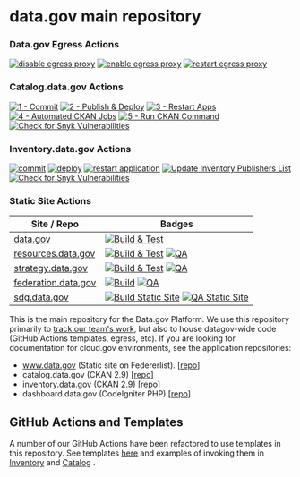 # data.gov main repository

### Data.gov Egress Actions
[![disable egress proxy](https://github.com/GSA/data.gov/actions/workflows/disable-egress.yml/badge.svg)](https://github.com/GSA/data.gov/actions/workflows/disable-egress.yml)
[![enable egress proxy](https://github.com/GSA/data.gov/actions/workflows/enable-egress.yml/badge.svg)](https://github.com/GSA/data.gov/actions/workflows/enable-egress.yml)
[![restart egress proxy](https://github.com/GSA/data.gov/actions/workflows/restart-egress.yml/badge.svg)](https://github.com/GSA/data.gov/actions/workflows/restart-egress.yml)

### Catalog.data.gov Actions
[![1 - Commit](https://github.com/GSA/catalog.data.gov/actions/workflows/commit.yml/badge.svg)](https://github.com/GSA/catalog.data.gov/actions/workflows/commit.yml)
[![2 - Publish & Deploy](https://github.com/GSA/catalog.data.gov/actions/workflows/publish.yml/badge.svg)](https://github.com/GSA/catalog.data.gov/actions/workflows/publish.yml)
[![3 - Restart Apps](https://github.com/GSA/catalog.data.gov/actions/workflows/restart.yml/badge.svg)](https://github.com/GSA/catalog.data.gov/actions/workflows/restart.yml)
[![4 - Automated CKAN Jobs](https://github.com/GSA/catalog.data.gov/actions/workflows/ckan_auto.yml/badge.svg)](https://github.com/GSA/catalog.data.gov/actions/workflows/ckan_auto.yml)
[![5 - Run CKAN Command](https://github.com/GSA/catalog.data.gov/actions/workflows/ckan.yml/badge.svg)](https://github.com/GSA/catalog.data.gov/actions/workflows/ckan.yml)
[![Check for Snyk Vulnerabilities](https://github.com/GSA/catalog.data.gov/actions/workflows/snyk.yml/badge.svg)](https://github.com/GSA/catalog.data.gov/actions/workflows/snyk.yml)

### Inventory.data.gov Actions
[![commit](https://github.com/GSA/inventory-app/actions/workflows/commit.yml/badge.svg)](https://github.com/GSA/inventory-app/actions/workflows/commit.yml)
[![deploy](https://github.com/GSA/inventory-app/actions/workflows/deploy.yml/badge.svg)](https://github.com/GSA/inventory-app/actions/workflows/deploy.yml)
[![restart application](https://github.com/GSA/inventory-app/actions/workflows/restart.yml/badge.svg)](https://github.com/GSA/inventory-app/actions/workflows/restart.yml)
[![Update Inventory Publishers List](https://github.com/GSA/inventory-app/actions/workflows/update_publishers.yml/badge.svg)](https://github.com/GSA/inventory-app/actions/workflows/update_publishers.yml)
[![Check for Snyk Vulnerabilities](https://github.com/GSA/inventory-app/actions/workflows/snyk.yml/badge.svg)](https://github.com/GSA/inventory-app/actions/workflows/snyk.yml)

### Static Site Actions
| Site / Repo                     | Badges                                  |
|---------------------------------|-----------------------------------------|
| [data.gov](https://github.com/GSA/datagov-11ty)                        | [![Build & Test](https://github.com/GSA/datagov-11ty/actions/workflows/build.yml/badge.svg)](https://github.com/GSA/datagov-11ty/actions/workflows/build.yml) |
| [resources.data.gov](https://github.com/GSA/resources.data.gov/)              | [![Build & Test](https://github.com/GSA/datagov-11ty/actions/workflows/build.yml/badge.svg)](https://github.com/GSA/datagov-11ty/actions/workflows/build.yml) [![QA](https://github.com/GSA/resources.data.gov/actions/workflows/qa.yml/badge.svg)](https://github.com/GSA/resources.data.gov/actions/workflows/qa.yml) |
| [strategy.data.gov](https://github.com/GSA/data-strategy/)                   | [![Build & Test](https://github.com/GSA/data-strategy/actions/workflows/build.yml/badge.svg)](https://github.com/GSA/data-strategy/actions/workflows/build.yml) [![QA](https://github.com/GSA/data-strategy/actions/workflows/qa.yml/badge.svg)](https://github.com/GSA/data-strategy/actions/workflows/qa.yml) |
| [federation.data.gov](https://github.com/gsa/us-data-federation)             | [![Build](https://github.com/GSA/us-data-federation/actions/workflows/build.yml/badge.svg)](https://github.com/GSA/us-data-federation/actions/workflows/build.yml) [![QA](https://github.com/GSA/us-data-federation/actions/workflows/qa.yml/badge.svg)](https://github.com/GSA/us-data-federation/actions/workflows/qa.yml) |
| [sdg.data.gov](https://github.com/GSA/sdg-indicators-usa)                    | [![Build Static Site](https://github.com/GSA/sdg-indicators-usa/actions/workflows/build.yml/badge.svg)](https://github.com/GSA/sdg-indicators-usa/actions/workflows/build.yml) [![QA Static Site](https://github.com/GSA/sdg-indicators-usa/actions/workflows/qa.yml/badge.svg)](https://github.com/GSA/sdg-indicators-usa/actions/workflows/qa.yml) |

This is the main repository for the Data.gov Platform. We use this repository
primarily to [track our team's work](https://github.com/orgs/GSA/projects/11),
but also to house datagov-wide code (GitHub Actions templates, egress, etc).
If you are looking for documentation for cloud.gov environments, see the
application repositories:

- www.data.gov (Static site on Federerlist). [[repo](https://github.com/GSA/datagov-website)]
- catalog.data.gov (CKAN 2.9) [[repo](https://github.com/GSA/catalog.data.gov)]
- inventory.data.gov (CKAN 2.9) [[repo](https://github.com/GSA/inventory-app)]
- dashboard.data.gov (CodeIgniter PHP) [[repo](https://github.com/GSA/project-open-data-dashboard)]

## GitHub Actions and Templates

A number of our GitHub Actions have been refactored to use templates in this
repository. See templates
[here](https://github.com/GSA/data.gov/tree/main/.github/workflows) and
examples of invoking them in
[Inventory](https://github.com/GSA/inventory-app/blob/76bf4a570f7f4a3b6659b674c6df2547f74d71cd/.github/workflows/commit.yml#L65)
and
[Catalog](https://github.com/GSA/catalog.data.gov/blob/3e99871fd80b7892e24bd40aa03659131298445d/.github/workflows/commit.yml#L87)
.
